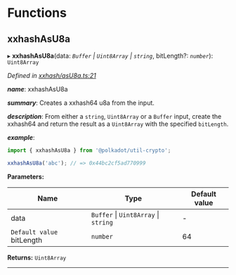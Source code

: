 

# Functions

<a id="xxhashasu8a"></a>

##  xxhashAsU8a

▸ **xxhashAsU8a**(data: *`Buffer` \| `Uint8Array` \| `string`*, bitLength?: *`number`*): `Uint8Array`

*Defined in [xxhash/asU8a.ts:21](https://github.com/polkadot-js/common/blob/f1ca4ee/packages/util-crypto/src/xxhash/asU8a.ts#L21)*

*__name__*: xxhashAsU8a

*__summary__*: Creates a xxhash64 u8a from the input.

*__description__*: From either a `string`, `Uint8Array` or a `Buffer` input, create the xxhash64 and return the result as a `Uint8Array` with the specified `bitLength`.

*__example__*:   

```javascript
import { xxhashAsU8a } from '@polkadot/util-crypto';

xxhashAsU8a('abc'); // => 0x44bc2cf5ad770999
```

**Parameters:**

| Name | Type | Default value |
| ------ | ------ | ------ |
| data | `Buffer` \| `Uint8Array` \| `string` | - |
| `Default value` bitLength | `number` | 64 |

**Returns:** `Uint8Array`

___

